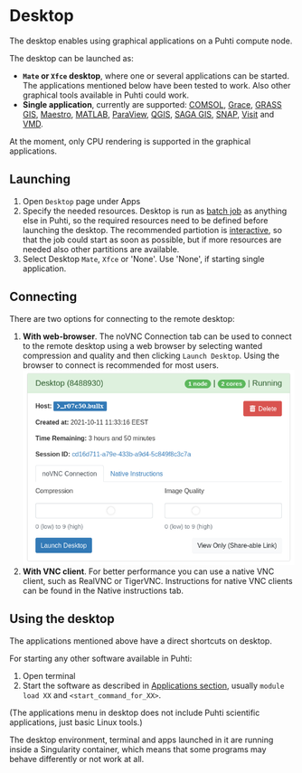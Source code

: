 # Desktop
The desktop enables using graphical applications on a Puhti compute node.

The desktop can be launched as:
* **`Mate` or `Xfce` desktop**, where one or several applications can be started. The applications mentioned below have been tested to work. Also other graphical tools available in Puhti could work.
* **Single application**, currently are supported: [COMSOL](../../apps/comsol.md), [Grace](../../apps/grace.md), [GRASS GIS](../../apps/grass.md), [Maestro](../../apps/maestro.md), [MATLAB](../../apps/matlab.md), [ParaView](../../apps/paraview.md), [QGIS](../../apps/qgis.md), [SAGA GIS](../../apps/saga-gis.md), [SNAP](../../apps/snap.md), [Visit](../../apps/visit.md) and [VMD](../../apps/vmd.md).

At the moment, only CPU rendering is supported in the graphical applications.

## Launching
1. Open `Desktop` page under Apps 
2. Specify the needed resources. Desktop is run as [batch job](../running/getting-started.md) as anything else in Puhti, so the required resources need to be defined before launching the desktop. The recommended partiotion is [interactive](../interactive-usage.md), so that the job could start as soon as possible, but if more resources are needed also other partitions are available.
3. Select Desktop `Mate`, `Xfce` or 'None'. Use 'None', if starting single application.


## Connecting
There are two options for connecting to the remote desktop:

1. **With web-browser**. The noVNC Connection tab can be used to connect to the remote desktop using a web browser by selecting wanted compression and quality and then clicking `Launch Desktop`. Using the browser to connect is recommended for most users.
![](../../img/ood-vnc-connect.png)
2. **With VNC client**. For better performance you can use a native VNC client, such as RealVNC or TigerVNC. Instructions for native VNC clients can be found in the Native instructions tab.

## Using the desktop
The applications mentioned above have a direct shortcuts on desktop.

For starting any other software available in Puhti:
1. Open terminal
2. Start the software as described in [Applications section](../../apps/alpha.md), usually `module load XX` and `<start_command_for_XX>`.

(The applications menu in desktop does not include Puhti scientific applications, just basic Linux tools.)

The desktop environment, terminal and apps launched in it are running inside a Singularity container, which means that some programs may behave differently or not work at all. 
